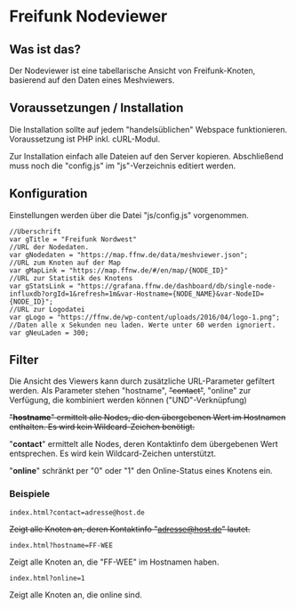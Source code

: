 # Freifunk Nodeviewer #

## Was ist das? ##

Der Nodeviewer ist eine tabellarische Ansicht von Freifunk-Knoten, basierend 
auf den Daten eines Meshviewers.

## Voraussetzungen / Installation ##

Die Installation sollte auf jedem "handelsüblichen" Webspace funktionieren. 
Voraussetzung ist PHP inkl. cURL-Modul.

Zur Installation einfach alle Dateien auf den Server kopieren. 
Abschließend muss noch die "config.js" im "js"-Verzeichnis editiert werden.

## Konfiguration ##

Einstellungen werden über die Datei "js/config.js" vorgenommen.

    //Überschrift
    var gTitle = "Freifunk Nordwest"
    //URL der Nodedaten.
    var gNodedaten = "https://map.ffnw.de/data/meshviewer.json";
    //URL zum Knoten auf der Map
    var gMapLink = "https://map.ffnw.de/#/en/map/{NODE_ID}"
    //URL zur Statistik des Knotens
    var gStatsLink = "https://grafana.ffnw.de/dashboard/db/single-node-influxdb?orgId=1&refresh=1m&var-Hostname={NODE_NAME}&var-NodeID={NODE_ID}";
    //URL zur Logodatei
    var gLogo = "https://ffnw.de/wp-content/uploads/2016/04/logo-1.png";
    //Daten alle x Sekunden neu laden. Werte unter 60 werden ignoriert.
    var gNeuLaden = 300;

## Filter ##

Die Ansicht des Viewers kann durch zusätzliche URL-Parameter gefiltert werden.
Als Parameter stehen "hostname", ~~"contact"~~, "online" zur Verfügung, die kombiniert werden können ("UND"-Verknüpfung)

~~"**hostname**" ermittelt alle Nodes, die den übergebenen Wert im Hostnamen enthalten. Es wird kein Wildcard-Zeichen benötigt.~~

"**contact**" ermittelt alle Nodes, deren Kontaktinfo dem übergebenen Wert entsprechen. Es wird kein Wildcard-Zeichen unterstützt.

"**online**" schränkt per "0" oder "1" den Online-Status eines Knotens ein.

### Beispiele ###

    index.html?contact=adresse@host.de

~~Zeigt alle Knoten an, deren Kontaktinfo "adresse@host.de" lautet.~~

    index.html?hostname=FF-WEE

Zeigt alle Knoten an, die "FF-WEE" im Hostnamen haben.

    index.html?online=1

Zeigt alle Knoten an, die online sind.